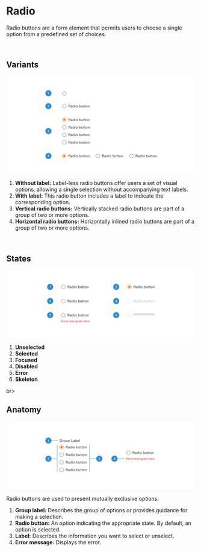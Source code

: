 # Radio

Radio buttons are a form element that permits users to choose a single option from a predefined set of choices.

<br>

## Variants

<img src="../../assets/images/components/radio-variants.jpg" alt="accordion-variants" width="752"/>

1. <b>Without label:</b> Label-less radio buttons offer users a set of visual options, allowing a single selection without accompanying text labels.
2. <b>With label:</b> This radio button includes a label to indicate the corresponding option.
3. <b>Vertical radio buttons:</b> Vertically stacked radio buttons are part of a group of two or more options.
4. <b>Horizontal radio buttons:</b> Horizontally inlined radio buttons are part of a group of two or more options.

<br>

## States

<img src="../../assets/images/components/radio-states.jpg" alt="accordion-states" width="752"/>

1. <b>Unselected</b>
2. <b>Selected</b>
3. <b>Focused</b>
4. <b>Disabled</b>
5. <b>Error</b>
6. <b>Skeleton</b>

br>

## Anatomy

<img src="../../assets/images/components/radio-anatomy.jpg" alt="accordion-anatomy" width="752"/>

Radio buttons are used to present mutually exclusive options.

1. <b>Group label:</b> Describes the group of options or provides guidance for making a selection.
2. <b>Radio button:</b> An option indicating the appropriate state. By default, an option is selected.
3. <b>Label:</b> Describes the information you want to select or unselect.
4. <b>Error message:</b> Displays the error.
